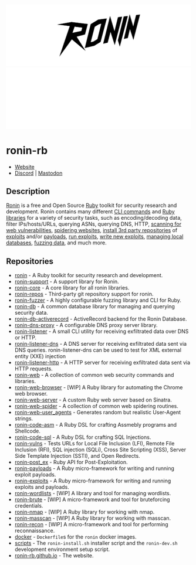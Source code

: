 ![Ronin](./profile/header.svg#gh-light-mode-only)
![Ronin](./profile/header_dark_mode.svg#gh-dark-mode-only)

# ronin-rb

* [Website](https://ronin-rb.dev/)
* [Discord](https://discord.gg/6WAb3PsVX9) |
  [Mastodon](https://infosec.exchange/@ronin_rb)

## Description

[Ronin][website] is a free and Open Source [Ruby] toolkit for security research
and development. Ronin contains many different [CLI commands](ronin-synopsis)
and [Ruby libraries][ronin-rb] for a variety of security tasks, such as
encoding/decoding data, filter IPs/hosts/URLs, querying ASNs, querying DNS,
HTTP, [scanning for web vulnerabilities][ronin-vulns-synopsis],
[spidering websites][ronin-web-spider],
[install 3rd party repositories][ronin-repos-synopsis] of
[exploits][ronin-exploits] and/or
[payloads][ronin-payloads], [run exploits][ronin-exploits-synopsis],
[write new exploits][ronin-exploits-examples],
[managing local databases][ronin-db-synopsis],
[fuzzing data][ronin-fuzzer], and much more.

## Repositories

* [ronin] - A Ruby toolkit for security research and development.
* [ronin-support] - A support library for Ronin.
* [ronin-core] - A core library for all ronin libraries.
* [ronin-repos] - Third-party git repository support for ronin.
* [ronin-fuzzer] - A highly configurable fuzzing library and CLI for Ruby.
* [ronin-db] - A common database library for managing and querying security
  data.
* [ronin-db-activerecord] - ActiveRecord backend for the Ronin Database.
* [ronin-dns-proxy] - A configurable DNS proxy server library.
* [ronin-listener] - A small CLI utility for receiving exfiltrated data over
  DNS or HTTP.
* [ronin-listener-dns] - A DNS server for receiving exfiltrated data sent via
  DNS queries. ronin-listener-dns can be used to test for XML external entity
  (XXE) injection
* [ronin-listener-http] - A HTTP server for receiving exfiltrated data sent via
  HTTP requests.
* [ronin-web] - A collection of common web security commands and libraries.
* [ronin-web-browser] - [WIP] A Ruby library for automating the Chrome web
  browser.
* [ronin-web-server] - A custom Ruby web server based on Sinatra.
* [ronin-web-spider] - A collection of common web spidering routines.
* [ronin-web-user_agents] - Generates random but realistic User-Agent strings.
* [ronin-code-asm] - A Ruby DSL for crafting Assmebly programs and Shellcode.
* [ronin-code-sql] - A Ruby DSL for crafting SQL Injections.
* [ronin-vulns] - Tests URLs for Local File Inclusion (LFI),
  Remote File Inclusion (RFI), SQL injection (SQLi), Cross Site Scripting (XSS),
  Server Side Template Injection (SSTI), and Open Redirects.
* [ronin-post_ex] - Ruby API for Post-Exploitation.
* [ronin-payloads] - A Ruby micro-framework for writing and running exploit
  payloads.
* [ronin-exploits] - A Ruby micro-framework for writing and running exploits
  and payloads.
* [ronin-wordlists] - [WIP] A library and tool for managing wordlists.
* [ronin-brute] - [WIP] A micro-framework and tool for bruteforcing credentials.
* [ronin-nmap] - [WIP] A Ruby library for working with nmap.
* [ronin-masscan] - [WIP] A Ruby library for working with masscan.
* [ronin-recon] - [WIP] A micro-framework and tool for performing
  reconnaissance.
* [docker] - `Dockerfile`s for the `ronin` docker images.
* [scripts] - The `ronin-install.sh` installer script and the `ronin-dev.sh`
  development environment setup script.
* [ronin-rb.github.io] - The website.

[Ruby]: https://www.ruby-lang.org
[website]: https://ronin-rb.dev/
[ronin-rb]: https://github.com/ronin-rb/
[ronin]: https://github.com/ronin-rb/ronin#readme
[ronin-synopsis]: https://github.com/ronin-rb/ronin#synopsis
[ronin-support]: https://github.com/ronin-rb/ronin-support#readme
[ronin-repos]: https://github.com/ronin-rb/ronin-repos#readme
[ronin-repos-synopsis]: https://github.com/ronin-rb/ronin-repos#synopsis
[ronin-core]: https://github.com/ronin-rb/ronin-core#readme
[ronin-db]: https://github.com/ronin-rb/ronin-db#readme
[ronin-db-synopsis]: https://github.com/ronin-rb/ronin-db#synopsis
[ronin-db-activerecord]: https://github.com/ronin-rb/ronin-db-activerecord#readme
[ronin-dns-proxy]: https://github.com/ronin-rb/ronin-dns-proxy#readme
[ronin-dns-proxy-synopsis]: https://github.com/ronin-rb/ronin-dns-proxy#synopsis
[ronin-dns-proxy-examples]: https://github.com/ronin-rb/ronin-dns-proxy#examples
[ronin-fuzzer]: https://github.com/ronin-rb/ronin-fuzzer#readme
[ronin-listener]: https://github.com/ronin-rb/ronin-listener#readme
[ronin-listener-synopsis]: https://github.com/ronin-rb/ronin-listener#synopsis
[ronin-listener-dns]: https://github.com/ronin-rb/ronin-listener-dns#readme
[ronin-listener-dns-examples]: https://github.com/ronin-rb/ronin-listener-dns#examples
[ronin-listener-http]: https://github.com/ronin-rb/ronin-listener-http#readme
[ronin-listener-http-examples]: https://github.com/ronin-rb/ronin-listener-http#examples
[ronin-web]: https://github.com/ronin-rb/ronin-web#readme
[ronin-web-browser]: https://github.com/ronin-rb/ronin-web-browser#readme
[ronin-web-server]: https://github.com/ronin-rb/ronin-web-server#readme
[ronin-web-spider]: https://github.com/ronin-rb/ronin-web-spider#readme
[ronin-web-user_agents]: https://github.com/ronin-rb/ronin-web-user_agents#readme
[ronin-code-asm]: https://github.com/ronin-rb/ronin-code-asm#readme
[ronin-code-sql]: https://github.com/ronin-rb/ronin-code-sql#readme
[ronin-vulns]: https://github.com/ronin-rb/ronin-vulns#readme
[ronin-vulns-synopsis]: https://github.com/ronin-rb/ronin-vulns#synopsis
[ronin-post_ex]: https://github.com/ronin-rb/ronin-post_ex#readme
[ronin-payloads]: https://github.com/ronin-rb/ronin-payloads#readme
[ronin-exploits]: https://github.com/ronin-rb/ronin-exploits#readme
[ronin-exploits-synopsis]: https://github.com/ronin-rb/ronin-exploits#synopsis
[ronin-exploits-examples]: https://github.com/ronin-rb/ronin-exploits#examples
[ronin-wordlists]: https://github.com/ronin-rb/ronin-wordlists#readme
[ronin-wordlists-synopsis]: https://github.com/ronin-rb/ronin-wordlists#synopsis
[ronin-wordlists-examples]: https://github.com/ronin-rb/ronin-wordlists#examples
[ronin-brute]: https://github.com/ronin-rb/ronin-brute#readme
[ronin-brute-synopsis]: https://github.com/ronin-rb/ronin-brute#synopsis
[ronin-brute-examples]: https://github.com/ronin-rb/ronin-brute#examples
[ronin-nmap]: https://github.com/ronin-rb/ronin-nmap#readme
[ronin-nmap-synopsis]: https://github.com/ronin-rb/ronin-nmap-synopsis#readme
[ronin-nmap-examples]: https://github.com/ronin-rb/ronin-nmap-examples#readme
[ronin-masscan]: https://github.com/ronin-rb/ronin-masscan#readme
[ronin-masscan-synopsis]: https://github.com/ronin-rb/ronin-masscan-synopsis#readme
[ronin-masscan-examples]: https://github.com/ronin-rb/ronin-masscan-examples#readme
[ronin-recon]: https://github.com/ronin-rb/ronin-recon#readme
[ronin-recon-synopsis]: https://github.com/ronin-rb/ronin-recon#synopsis
[ronin-recon-examples]: https://github.com/ronin-rb/ronin-recon#examples
[docker]: https://github.com/ronin-rb/docker#readme
[scripts]: https://github.com/ronin-rb/scripts#readme
[ronin-rb.github.io]: https://github.com/ronin-rb/ronin-rb.github.io
